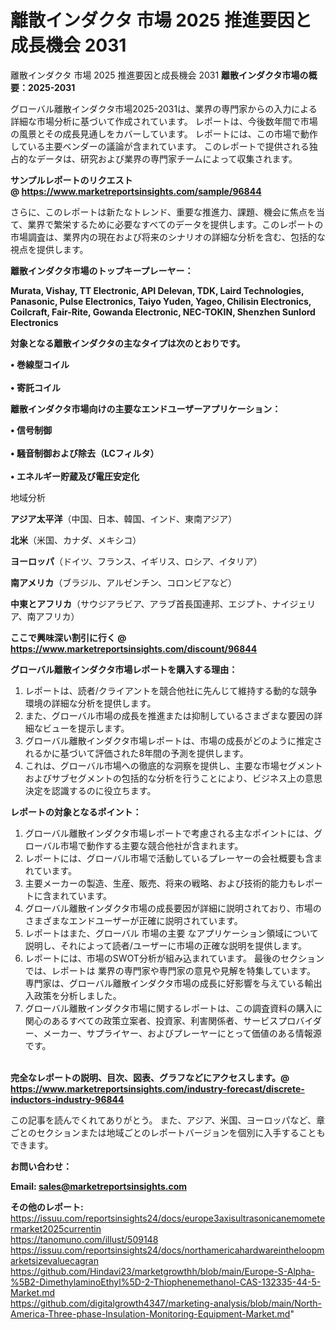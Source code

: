 # 離散インダクタ 市場 2025 推進要因と成長機会 2031
 離散インダクタ 市場 2025 推進要因と成長機会 2031
<strong><b>離散インダクタ市場の概要：2025-2031</b></strong>

グローバル離散インダクタ市場2025-2031は、業界の専門家からの入力による詳細な市場分析に基づいて作成されています。 レポートは、今後数年間で市場の風景とその成長見通しをカバーしています。 レポートには、この市場で動作している主要ベンダーの議論が含まれています。 このレポートで提供される独占的なデータは、研究および業界の専門家チームによって収集されます。

<strong>サンプルレポートのリクエスト @ <a href=https://www.marketreportsinsights.com/sample/96844>https://www.marketreportsinsights.com/sample/96844</a></strong>

さらに、このレポートは新たなトレンド、重要な推進力、課題、機会に焦点を当て、業界で繁栄するために必要なすべてのデータを提供します。このレポートの市場調査は、業界内の現在および将来のシナリオの詳細な分析を含む、包括的な視点を提供します。

<strong>離散インダクタ市場のトップキープレーヤー：</strong>

<strong>Murata, Vishay, TT Electronic, API Delevan, TDK, Laird Technologies, Panasonic, Pulse Electronics, Taiyo Yuden, Yageo, Chilisin Electronics, Coilcraft, Fair-Rite, Gowanda Electronic, NEC-TOKIN, Shenzhen Sunlord Electronics</strong>

<strong><b>対象となる離散インダクタの主なタイプは次のとおりです。</b></strong>

<strong>• 巻線型コイル<br><br>• 寄託コイル</strong>

<strong><b>離散インダクタ市場向けの主要なエンドユーザーアプリケーション：</b></strong>

<strong>• 信号制御<br><br>• 騒音制御および除去（LCフィルタ）<br><br>• エネルギー貯蔵及び電圧安定化</strong>

 地域分析

<strong><b>アジア太平洋</b></strong>（中国、日本、韓国、インド、東南アジア）

<strong><b>北米</b></strong>（米国、カナダ、メキシコ）

<strong><b>ヨーロッパ</b></strong>（ドイツ、フランス、イギリス、ロシア、イタリア）

<strong><b>南アメリカ</b></strong>（ブラジル、アルゼンチン、コロンビアなど）

<strong><b>中東とアフリカ</b></strong>（サウジアラビア、アラブ首長国連邦、エジプト、ナイジェリア、南アフリカ）

<strong>ここで興味深い割引に行く @ <a href=https://www.marketreportsinsights.com/discount/96844>https://www.marketreportsinsights.com/discount/96844</a></strong>

<strong><b>グローバル離散インダクタ市場レポートを購入する理由：</b></strong>
<ol>
  <li>レポートは、読者/クライアントを競合他社に先んじて維持する動的な競争環境の詳細な分析を提供します。</li>
  <li>また、グローバル市場の成長を推進または抑制しているさまざまな要因の詳細なビューを提示します。</li>
  <li>グローバル離散インダクタ市場レポートは、市場の成長がどのように推定されるかに基づいて評価された8年間の予測を提供します。</li>
  <li>これは、グローバル市場への徹底的な洞察を提供し、主要な市場セグメントおよびサブセグメントの包括的な分析を行うことにより、ビジネス上の意思決定を認識するのに役立ちます。</li>
</ol>
<strong><b>レポートの対象となるポイント：</b></strong>
<ol>
  <li>グローバル離散インダクタ市場レポートで考慮される主なポイントには、グローバル市場で動作する主要な競合他社が含まれます。</li>
  <li>レポートには、グローバル市場で活動しているプレーヤーの会社概要も含まれています。</li>
  <li>主要メーカーの製造、生産、販売、将来の戦略、および技術的能力もレポートに含まれています。</li>
  <li>グローバル離散インダクタ市場の成長要因が詳細に説明されており、市場のさまざまなエンドユーザーが正確に説明されています。</li>
  <li>レポートはまた、グローバル 市場の主要 なアプリケーション領域について説明し、それによって読者/ユーザーに市場の正確な説明を提供します。</li>
  <li>レポートには、市場のSWOT分析が組み込まれています。 最後のセクションでは、レポートは 業界の専門家や専門家の意見や見解を特集しています。 専門家は、グローバル離散インダクタ市場の成長に好影響を与えている輸出入政策を分析しました。</li>
  <li>グローバル離散インダクタ市場に関するレポートは、この調査資料の購入に関心のあるすべての政策立案者、投資家、利害関係者、サービスプロバイダー、メーカー、サプライヤー、およびプレーヤーにとって価値のある情報源です。</li>
</ol><br>
<strong>完全なレポートの説明、目次、図表、グラフなどにアクセスします。@ <a href=https://www.marketreportsinsights.com/industry-forecast/discrete-inductors-industry-96844>https://www.marketreportsinsights.com/industry-forecast/discrete-inductors-industry-96844</a></strong>

この記事を読んでくれてありがとう。 また、アジア、米国、ヨーロッパなど、章ごとのセクションまたは地域ごとのレポートバージョンを個別に入手することもできます。

<strong><b>お問い合わせ：</b></strong>

<strong>Email: </strong><a href=mailto:sales@marketreportsinsights.com><strong>sales@marketreportsinsights.com</strong></a>

<strong>その他のレポート:</strong>
<br>
<a href=https://issuu.com/reportsinsights24/docs/europe3axisultrasonicanemometermarket2025currentin>https://issuu.com/reportsinsights24/docs/europe3axisultrasonicanemometermarket2025currentin</a>
<br>
<a href=https://tanomuno.com/illust/509148>https://tanomuno.com/illust/509148</a>
<br>
<a href=https://issuu.com/reportsinsights24/docs/northamericahardwareintheloopmarketsizevaluecagran>https://issuu.com/reportsinsights24/docs/northamericahardwareintheloopmarketsizevaluecagran</a>
<br>
<a href=https://github.com/Hindavi23/marketgrowthh/blob/main/Europe-S-Alpha-%5B2-DimethylaminoEthyl%5D-2-Thiophenemethanol-CAS-132335-44-5-Market.md>https://github.com/Hindavi23/marketgrowthh/blob/main/Europe-S-Alpha-%5B2-DimethylaminoEthyl%5D-2-Thiophenemethanol-CAS-132335-44-5-Market.md</a>
<br>
<a href=https://github.com/digitalgrowth4347/marketing-analysis/blob/main/North-America-Three-phase-Insulation-Monitoring-Equipment-Market.md>https://github.com/digitalgrowth4347/marketing-analysis/blob/main/North-America-Three-phase-Insulation-Monitoring-Equipment-Market.md</a>"
